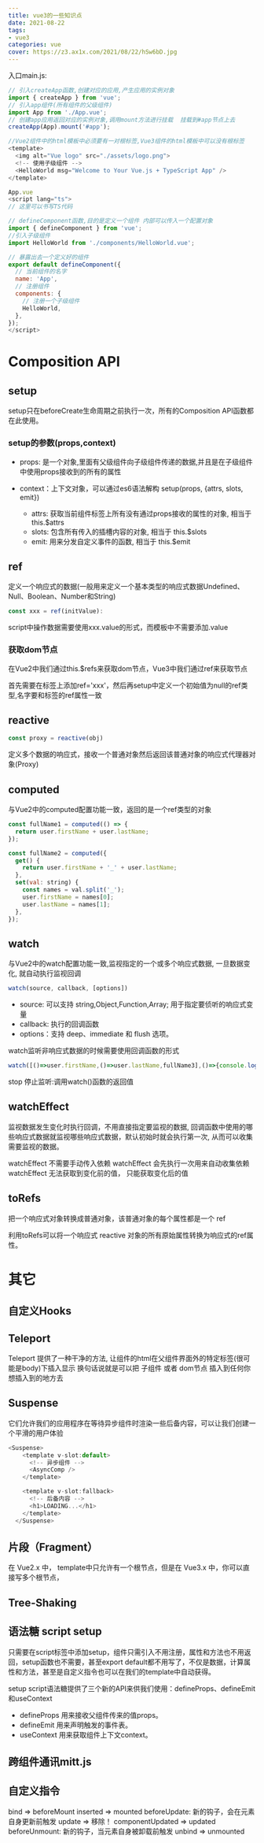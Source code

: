 ```yaml
---
title: vue3的一些知识点
date: 2021-08-22
tags:
- vue3
categories: vue
cover: https://z3.ax1x.com/2021/08/22/hSw6bD.jpg
---
```


入口main.js:
``` javascript
// 引入createApp函数,创建对应的应用,产生应用的实例对象
import { createApp } from 'vue';
// 引入app组件(所有组件的父级组件)
import App from './App.vue';
// 创建app应用返回对应的实例对象,调用mount方法进行挂载  挂载到#app节点上去
createApp(App).mount('#app');
```

``` javascript
//Vue2组件中的html模板中必须要有一对根标签,Vue3组件的html模板中可以没有根标签
<template>
  <img alt="Vue logo" src="./assets/logo.png">
  <!-- 使用子级组件 -->
  <HelloWorld msg="Welcome to Your Vue.js + TypeScript App" />
</template>

App.vue
<script lang="ts">
// 这里可以书写TS代码

// defineComponent函数,目的是定义一个组件 内部可以传入一个配置对象
import { defineComponent } from 'vue';
//引入子级组件
import HelloWorld from './components/HelloWorld.vue';

// 暴露出去一个定义好的组件
export default defineComponent({
  // 当前组件的名字
  name: 'App',
  // 注册组件
  components: {
    // 注册一个子级组件
    HelloWorld,
  },
});
</script>
```

# Composition API

## setup

setup只在beforeCreate生命周期之前执行一次，所有的Composition API函数都在此使用。

### setup的参数(props,context)

- props: 是一个对象,里面有父级组件向子级组件传递的数据,并且是在子级组件中使用props接收到的所有的属性
- context：上下文对象，可以通过es6语法解构 setup(props, {attrs, slots, emit})

  - attrs: 获取当前组件标签上所有没有通过props接收的属性的对象, 相当于 this.$attrs
  - slots: 包含所有传入的插槽内容的对象, 相当于 this.$slots
  - emit: 用来分发自定义事件的函数, 相当于 this.$emit

## ref

定义一个响应式的数据(一般用来定义一个基本类型的响应式数据Undefined、Null、Boolean、Number和String)

``` javascript
const xxx = ref(initValue):
```

script中操作数据需要使用xxx.value的形式，而模板中不需要添加.value

### 获取dom节点

在Vue2中我们通过this.$refs来获取dom节点，Vue3中我们通过ref来获取节点

首先需要在标签上添加ref='xxx'，然后再setup中定义一个初始值为null的ref类型,名字要和标签的ref属性一致

## reactive

``` javascript
const proxy = reactive(obj)
```

定义多个数据的响应式，接收一个普通对象然后返回该普通对象的响应式代理器对象(Proxy)

## computed

与Vue2中的computed配置功能一致，返回的是一个ref类型的对象

``` javascript
const fullName1 = computed(() => {
  return user.firstName + user.lastName;
});

const fullName2 = computed({
  get() {
    return user.firstName + '_' + user.lastName;
  },
  set(val: string) {
    const names = val.split('_');
    user.firstName = names[0];
    user.lastName = names[1];
  },
});

```

## watch

与Vue2中的watch配置功能一致,监视指定的一个或多个响应式数据, 一旦数据变化, 就自动执行监视回调

``` js
watch(source, callback, [options])
```

- source: 可以支持 string,Object,Function,Array; 用于指定要侦听的响应式变量
- callback: 执行的回调函数
- options：支持 deep、immediate 和 flush 选项。

watch监听非响应式数据的时候需要使用回调函数的形式

``` javascript
watch([()=>user.firstName,()=>user.lastName,fullName3],()=>{console.log('我执行了')})
```

stop 停止监听:调用watch()函数的返回值

## watchEffect

监视数据发生变化时执行回调，不用直接指定要监视的数据, 回调函数中使用的哪些响应式数据就监视哪些响应式数据，默认初始时就会执行第一次, 从而可以收集需要监视的数据。

watchEffect 不需要手动传入依赖
watchEffect 会先执行一次用来自动收集依赖
watchEffect 无法获取到变化前的值， 只能获取变化后的值

## toRefs

把一个响应式对象转换成普通对象，该普通对象的每个属性都是一个 ref

利用toRefs可以将一个响应式 reactive 对象的所有原始属性转换为响应式的ref属性。

# 其它

## 自定义Hooks

## Teleport

Teleport 提供了一种干净的方法, 让组件的html在父组件界面外的特定标签(很可能是body)下插入显示 换句话说就是可以把 子组件 或者 dom节点 插入到任何你想插入到的地方去

## Suspense

它们允许我们的应用程序在等待异步组件时渲染一些后备内容，可以让我们创建一个平滑的用户体验

``` javascript
<Suspense>
    <template v-slot:default>
      <!-- 异步组件 -->
      <AsyncComp />
    </template>

    <template v-slot:fallback>
      <!-- 后备内容 -->
      <h1>LOADING...</h1>
    </template>
  </Suspense>
```

## 片段（Fragment）

在 Vue2.x 中， template中只允许有一个根节点，但是在 Vue3.x 中，你可以直接写多个根节点，

## Tree-Shaking

## 语法糖 script setup

只需要在script标签中添加setup，组件只需引入不用注册，属性和方法也不用返回，setup函数也不需要，甚至export default都不用写了，不仅是数据，计算属性和方法，甚至是自定义指令也可以在我们的template中自动获得。

setup script语法糖提供了三个新的API来供我们使用：defineProps、defineEmit和useContext

- defineProps 用来接收父组件传来的值props。
- defineEmit   用来声明触发的事件表。
- useContext  用来获取组件上下文context。

## 跨组件通讯mitt.js

## 自定义指令

bind => beforeMount
inserted => mounted
beforeUpdate: 新的钩子，会在元素自身更新前触发
update => 移除！
componentUpdated => updated
beforeUnmount: 新的钩子，当元素自身被卸载前触发
unbind => unmounted
